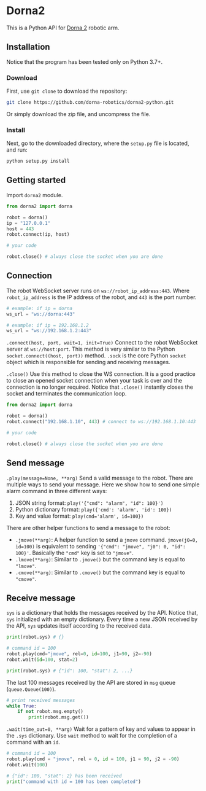 # Dorna2 
This is a Python API for [Dorna 2][dorna] robotic arm.

## Installation
Notice that the program has been tested only on Python 3.7+.

### Download
First, use `git clone` to download the repository:  
```bash
git clone https://github.com/dorna-robotics/dorna2-python.git
```
Or simply download the zip file, and uncompress the file.  

### Install
Next, go to the downloaded directory, where the `setup.py` file is located, and run:
```bash
python setup.py install
```

## Getting started
Import `dorna2` module.
``` python
from dorna2 import dorna

robot = dorna()
ip = "127.0.0.1"
host = 443
robot.connect(ip, host)

# your code

robot.close() # always close the socket when you are done
```  

## Connection
The robot WebSocket server runs on `ws://robot_ip_address:443`. Where `robot_ip_address` is the IP address of the robot, and `443` is the port number.   
```python
# example: if ip = dorna
ws_url = "ws://dorna:443"

# example: if ip = 192.168.1.2
ws_url = "ws://192.168.1.2:443"
```

`.connect(host, port, wait=1, init=True)`
Connect to the robot WebSocket server at `ws://host:port`. This method is very similar to the Python `socket.connect((host, port))` method. 
`.sock` is the core Python `socket` object which is responsible for sending and receiving messages.  


`.close()`
Use this method to close the WS connection. It is a good practice to close an opened socket connection when your task is over and the connection is no longer required.
Notice that `.close()` instantly closes the socket and terminates the communication loop.
``` python
from dorna2 import dorna

robot = dorna()
robot.connect("192.168.1.10", 443) # connect to ws://192.168.1.10:443

# your code

robot.close() # always close the socket when you are done
```  

## Send message
`.play(message=None, **arg)`
Send a valid message to the robot. There are multiple ways to send your message. Here we show how to send one simple alarm command in three different ways:
1. JSON string format: `play('{"cmd": "alarm", "id": 100}')`
2. Python dictionary format: `play({'cmd': 'alarm', 'id': 100})` 
3. Key and value format: `play(cmd='alarm', id=100})`  

There are other helper functions to send a message to the robot:
- `.jmove(**arg)`: A helper function to send a `jmove` command. `jmove(j0=0, id=100)` is equivalent to sending `'{"cmd": "jmove", "j0": 0, "id": 100}'`. Basically the `"cmd"` key is set to `"jmove"`.  
- `.lmove(**arg)`: Similar to `.jmove()` but the command key is equal to `"lmove"`.
- `.cmove(**arg)`: Similar to `.cmove()` but the command key is equal to `"cmove"`.

## Receive message
`sys` is a dictionary that holds the messages received by the API. Notice that, `sys` initialized with an empty dictionary. Every time a new JSON received by the API, `sys` updates itself according to the received data.
``` python
print(robot.sys) # {}

# command id = 100
robot.play(cmd="jmove", rel=0, id=100, j1=90, j2=-90)
robot.wait(id=100, stat=2)

print(robot.sys) # {"id": 100, "stat": 2, ...}
``` 
The last 100 messages received by the API are stored in `msg` queue (`queue.Queue(100)`).
``` python
# print received messages 
while True:
	if not robot.msg.empty()
		print(robot.msg.get())
``` 
`.wait(time_out=0, **arg)`
Wait for a pattern of key and values to appear in the `.sys` dictionary. Use `wait` method to wait for the completion of a command with an `id`. 
``` python
# command id = 100
robot.play(cmd = "jmove", rel = 0, id = 100, j1 = 90, j2 = -90)
robot.wait(100)

# {"id": 100, "stat": 2} has been received
print("command with id = 100 has been completed")
``` 

[dorna]: https://dorna.ai
